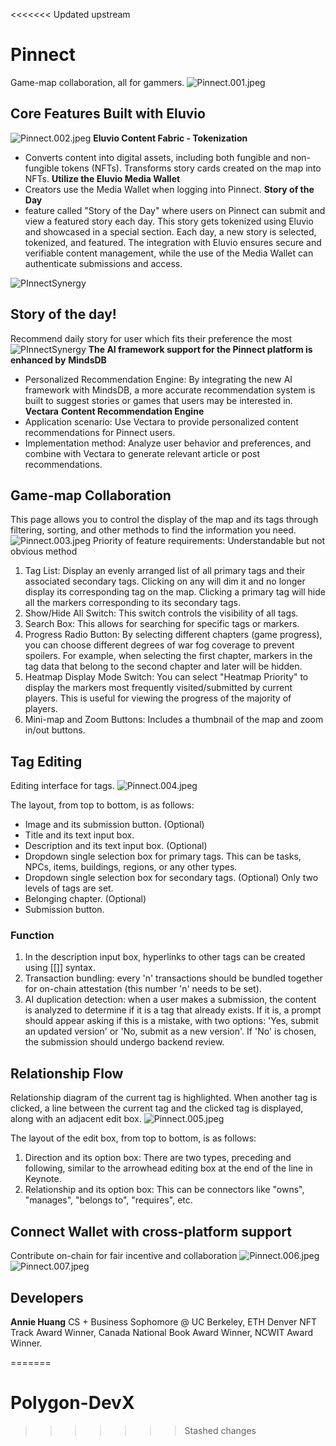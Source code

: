 <<<<<<< Updated upstream
# Pinnect
Game-map collaboration, all for gammers.
![Pinnect.001.jpeg](/images/Pinnect.001.jpeg)
## Core Features Built with Eluvio
![Pinnect.002.jpeg](/images/Pinnect.002.jpeg)
**Eluvio Content Fabric - Tokenization**
- Converts content into digital assets, including both fungible and non-fungible tokens (NFTs). Transforms story cards created on the map into NFTs.
**Utilize the Eluvio Media Wallet**
- Creators use the Media Wallet when logging into Pinnect.
**Story of the Day**
- feature called "Story of the Day" where users on Pinnect can submit and view a featured story each day. This story gets tokenized using Eluvio and showcased in a special section. Each day, a new story is selected, tokenized, and featured. The integration with Eluvio ensures secure and verifiable content management, while the use of the Media Wallet can authenticate submissions and access.

![PInnectSynergy](/images/synergy.jpeg)
## Story of the day!
Recommend daily story for user which fits their preference the most
![PInnectSynergy](/images/story-of-the-day.jpeg)
**The AI framework support for the Pinnect platform is enhanced by** **MindsDB**
- Personalized Recommendation Engine: By integrating the new AI framework with MindsDB, a more accurate recommendation system is built to suggest stories or games that users may be interested in.
**Vectara** **Content Recommendation Engine**
- Application scenario: Use Vectara to provide personalized content recommendations for Pinnect users.
- Implementation method: Analyze user behavior and preferences, and combine with Vectara to generate relevant article or post recommendations.

## Game-map Collaboration
This page allows you to control the display of the map and its tags through filtering, sorting, and other methods to find the information you need.
![Pinnect.003.jpeg](/images/Pinnect.003.jpeg)
Priority of feature requirements: Understandable but not obvious method
1. Tag List: Display an evenly arranged list of all primary tags and their associated secondary tags. Clicking on any will dim it and no longer display its corresponding tag on the map. Clicking a primary tag will hide all the markers corresponding to its secondary tags.
2. Show/Hide All Switch: This switch controls the visibility of all tags.
3. Search Box: This allows for searching for specific tags or markers.
4. Progress Radio Button: By selecting different chapters (game progress), you can choose different degrees of war fog coverage to prevent spoilers. For example, when selecting the first chapter, markers in the tag data that belong to the second chapter and later will be hidden.
5. Heatmap Display Mode Switch: You can select "Heatmap Priority" to display the markers most frequently visited/submitted by current players. This is useful for viewing the progress of the majority of players.
6. Mini-map and Zoom Buttons: Includes a thumbnail of the map and zoom in/out buttons.

## Tag Editing
Editing interface for tags.
![Pinnect.004.jpeg](/images/Pinnect.004.jpeg)

The layout, from top to bottom, is as follows:
- Image and its submission button. (Optional)
- Title and its text input box.
- Description and its text input box. (Optional)
- Dropdown single selection box for primary tags.
  This can be tasks, NPCs, items, buildings, regions, or any other types.
- Dropdown single selection box for secondary tags. (Optional)
  Only two levels of tags are set.
- Belonging chapter. (Optional)
- Submission button.

### Function
1. In the description input box, hyperlinks to other tags can be created using [[]] syntax.
2. Transaction bundling: every 'n' transactions should be bundled together for on-chain attestation (this number 'n' needs to be set).
3. AI duplication detection: when a user makes a submission, the content is analyzed to determine if it is a tag that already exists. If it is, a prompt should appear asking if this is a mistake, with two options: 'Yes, submit an updated version' or 'No, submit as a new version'. If 'No' is chosen, the submission should undergo backend review.

## Relationship Flow
Relationship diagram of the current tag is highlighted. When another tag is clicked, a line between the current tag and the clicked tag is displayed, along with an adjacent edit box.
![Pinnect.005.jpeg](/images/Pinnect.005.jpeg)

The layout of the edit box, from top to bottom, is as follows:
1. Direction and its option box: There are two types, preceding and following, similar to the arrowhead editing box at the end of the line in Keynote.
2. Relationship and its option box: This can be connectors like "owns", "manages", "belongs to", "requires", etc.

## Connect Wallet with cross-platform support
Contribute on-chain for fair incentive and collaboration
![Pinnect.006.jpeg](/images/Pinnect.006.jpeg)
![Pinnect.007.jpeg](/images/Pinnect.007.jpeg)

## Developers
**Annie Huang**
CS + Business Sophomore @ UC Berkeley, ETH Denver NFT Track Award Winner, Canada National Book Award Winner, NCWIT Award Winner.

=======
# Polygon-DevX
>>>>>>> Stashed changes
